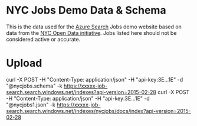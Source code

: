 # NYC Jobs Demo Data & Schema

This is the data used for the <a href="http://azure.microsoft.com/en-us/services/search/">Azure Search</a> Jobs demo website based on data from the <a href="https://nycopendata.socrata.com/">NYC Open Data initiative</a>.  Jobs listed here should not be considered active or accurate.

# Upload

curl -X POST -H "Content-Type: application/json" -H "api-key:3E...1E" -d "@nycjobs.schema" -k https://xxxxx-job-search.search.windows.net/indexes?api-version=2015-02-28
curl -X POST -H "Content-Type: application/json" -H "api-key:3E...1E" -d "@nycjobs1.json" -k https://xxxxx-job-search.search.windows.net/indexes/nycjobs/docs/index?api-version=2015-02-28

